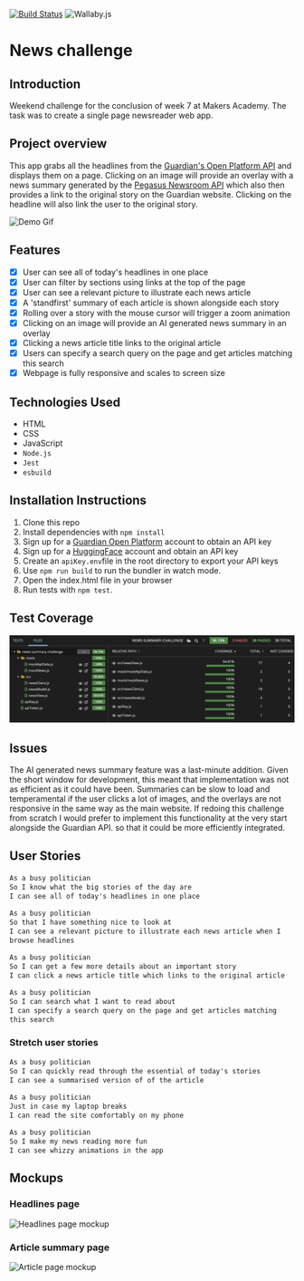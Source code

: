 [![Build Status](https://app.travis-ci.com/josephburgess/news-summary-challenge.svg?branch=main)](https://app.travis-ci.com/josephburgess/news-summary-challenge) ![Wallaby.js](https://img.shields.io/badge/wallaby.js-configured-green.svg)
# News challenge

## Introduction

Weekend challenge for the conclusion of week 7 at Makers Academy. The task was to create a single page newsreader web app. 

## Project overview

This app grabs all the headlines from the [Guardian's Open Platform API](https://open-platform.theguardian.com/) and displays them on a page. Clicking on an image will provide an overlay with a news summary generated by the [Pegasus Newsroom API](https://huggingface.co/google/pegasus-newsroom) which also then provides a link to the original story on the Guardian website. Clicking on the headline will also link the user to the original story.

![Demo Gif](./images/Demo-gif.gif)

## Features

- [x] User can see all of today's headlines in one place
- [x] User can filter by sections using links at the top of the page
- [x] User can see a relevant picture to illustrate each news article
- [x] A 'standfirst' summary of each article is shown alongside each story
- [x] Rolling over a story with the mouse cursor will trigger a zoom animation
- [x] Clicking on an image will provide an AI generated news summary in an overlay
- [x] Clicking a news article title links to the original article
- [x] Users can specify a search query on the page and get articles matching this search
- [x] Webpage is fully responsive and scales to screen size

## Technologies Used

- HTML
- CSS
- JavaScript
- `Node.js`
- `Jest`
- `esbuild`

## Installation Instructions

1. Clone this repo
2. Install dependencies with `npm install`
3. Sign up for a [Guardian Open Platform](https://huggingface.co/google/pegasus-newsroom) account to obtain an API key
4. Sign up for a [HuggingFace](https://huggingface.co/) account and obtain an API key
5. Create an `apiKey.env`file in the root directory to export your API keys
6. Use `npm run build` to run the bundler in watch mode.
7. Open the index.html file in your browser
8. Run tests with `npm test`.

## Test Coverage

![Test coverage](./images/news-summary-test-coverage.png)

## Issues

The AI generated news summary feature was a last-minute addition. Given the short window for development, this meant that implementation was not as efficient as it could have been. Summaries can be slow to load and temperamental if the user clicks a lot of images, and the overlays are not responsive in the same way as the main website. If redoing this challenge from scratch I would prefer to implement this functionality at the very start alongside the Guardian API. so that it could be more efficiently integrated.


## User Stories


```
As a busy politician
So I know what the big stories of the day are
I can see all of today's headlines in one place
```

```
As a busy politician
So that I have something nice to look at
I can see a relevant picture to illustrate each news article when I browse headlines
```

```
As a busy politician
So I can get a few more details about an important story
I can click a news article title which links to the original article
```

```
As a busy politician
So I can search what I want to read about
I can specify a search query on the page and get articles matching this search
```

### Stretch user stories

```
As a busy politician
So I can quickly read through the essential of today's stories
I can see a summarised version of of the article 
```

```
As a busy politician
Just in case my laptop breaks
I can read the site comfortably on my phone
```

```
As a busy politician
So I make my news reading more fun
I can see whizzy animations in the app
```

## Mockups

### Headlines page

![Headlines page mockup](./images/news-summary-project-headlines-page-mockup.png)

### Article summary page

![Article page mockup](./images/news-summary-project-article-page-mockup.png)

